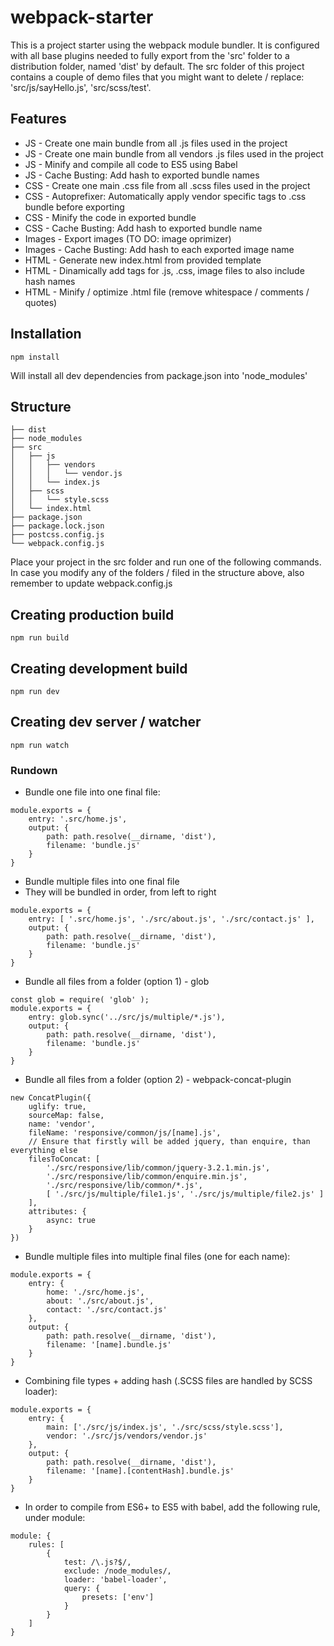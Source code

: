 # webpack-starter

This is a project starter using the webpack module bundler. It is configured with all base plugins needed to fully export from the 'src' folder to a distribution folder, named 'dist' by default. The src folder of this project contains a couple of demo files that you might want to delete / replace: 'src/js/sayHello.js', 'src/scss/test'.

## Features

* JS - Create one main bundle from all .js files used in the project
* JS - Create one main bundle from all vendors .js files used in the project
* JS - Minify and compile all code to ES5 using Babel
* JS - Cache Busting: Add hash to exported bundle names
* CSS - Create one main .css file from all .scss files used in the project
* CSS - Autoprefixer: Automatically apply vendor specific tags to .css bundle before exporting
* CSS - Minify the code in exported bundle
* CSS - Cache Busting: Add hash to exported bundle name
* Images - Export images (TO DO: image oprimizer)
* Images - Cache Busting: Add hash to each exported image name
* HTML - Generate new index.html from provided template
* HTML - Dinamically add tags for .js, .css, image files to also include hash names
* HTML - Minify / optimize .html file (remove whitespace / comments / quotes)

## Installation

```
npm install
```
Will install all dev dependencies from package.json into 'node_modules'


## Structure

```
├── dist
├── node_modules
├── src
│   ├── js
│   │   ├── vendors
│   │   │   └── vendor.js
│   │   └── index.js
│   ├── scss
│   │   └── style.scss
│   └── index.html
├── package.json
├── package.lock.json
├── postcss.config.js
└── webpack.config.js
```
Place your project in the src folder and run one of the following commands. In case you modify any of the folders / filed in the structure above, also remember to update webpack.config.js


## Creating production build

```
npm run build
```



## Creating development build

```
npm run dev
```



## Creating dev server / watcher

```
npm run watch
```


### Rundown

* Bundle one file into one final file:

```
module.exports = {
    entry: '.src/home.js',
    output: {
        path: path.resolve(__dirname, 'dist'),
        filename: 'bundle.js'
    }
}
```

* Bundle multiple files into one final file
* They will be bundled in order, from left to right

```
module.exports = {
    entry: [ '.src/home.js', './src/about.js', './src/contact.js' ],
    output: {
        path: path.resolve(__dirname, 'dist'),
        filename: 'bundle.js'
    }
}
```

* Bundle all files from a folder (option 1) - glob

```
const glob = require( 'glob' );
module.exports = {
    entry: glob.sync('../src/js/multiple/*.js'),
    output: {
        path: path.resolve(__dirname, 'dist'),
        filename: 'bundle.js'
    }
}
```

* Bundle all files from a folder (option 2) - webpack-concat-plugin

```
new ConcatPlugin({
    uglify: true,
    sourceMap: false,
    name: 'vendor',
    fileName: 'responsive/common/js/[name].js',
    // Ensure that firstly will be added jquery, than enquire, than everything else
    filesToConcat: [
        './src/responsive/lib/common/jquery-3.2.1.min.js',
        './src/responsive/lib/common/enquire.min.js',
        './src/responsive/lib/common/*.js',
        [ './src/js/multiple/file1.js', './src/js/multiple/file2.js' ]
    ],
    attributes: {
        async: true
    }
})
```


* Bundle multiple files into multiple final files (one for each name):

```
module.exports = {
    entry: {
        home: './src/home.js',
        about: './src/about.js',
        contact: './src/contact.js'
    },
    output: {
        path: path.resolve(__dirname, 'dist'),
        filename: '[name].bundle.js'
    }
}

```


* Combining file types + adding hash (.SCSS files are handled by SCSS loader):

```
module.exports = {
    entry: {
        main: ['./src/js/index.js', './src/scss/style.scss'],
        vendor: './src/js/vendors/vendor.js'
    },
    output: {
        path: path.resolve(__dirname, 'dist'),
        filename: '[name].[contentHash].bundle.js'
    }
}
```


* In order to compile from ES6+ to ES5 with babel, add the following rule, under module:

```
module: {
    rules: [
        {
            test: /\.js?$/,
            exclude: /node_modules/,
            loader: 'babel-loader',
            query: {
                presets: ['env']
            }
        }
    ]
}
```

